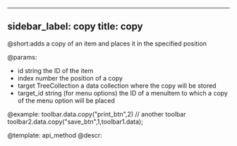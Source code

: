 
---
sidebar_label: copy
title: copy
---          

@short:adds a copy of an item and places it in the specified position


@params:
- id 			string				the ID of the item
- index 		number		  		the position of a copy
- target		TreeCollection	   	a data collection where the copy will be stored
- target_id		string				 (for menu options) the ID of a menuItem to which a copy of the menu option will be placed





@example:
toolbar.data.copy("print_btn",2)
// another toolbar
toolbar2.data.copy("save_btn",1,toolbar1.data);

@template: api_method
@descr:
